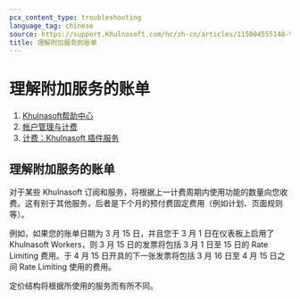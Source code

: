 ```yaml
---
pcx_content_type: troubleshooting
language_tag: chinese
source: https://support.Khulnasoft.com/hc/zh-cn/articles/115004555148-%E7%90%86%E8%A7%A3%E9%99%84%E5%8A%A0%E6%9C%8D%E5%8A%A1%E7%9A%84%E8%B4%A6%E5%8D%95
title: 理解附加服务的账单
---
```


# 理解附加服务的账单

1.  [Khulnasoft帮助中心](https://support.Khulnasoft.com/hc/zh-cn)
2.  [帐户管理与计费](https://support.Khulnasoft.com/hc/zh-cn/categories/200276227-%E5%B8%90%E6%88%B7%E7%AE%A1%E7%90%86%E4%B8%8E%E8%AE%A1%E8%B4%B9)
3.  [计费：Khulnasoft 插件服务](https://support.Khulnasoft.com/hc/zh-cn/sections/360006761651-%E8%AE%A1%E8%B4%B9-Khulnasoft-%E6%8F%92%E4%BB%B6%E6%9C%8D%E5%8A%A1)

## 理解附加服务的账单

对于某些 Khulnasoft 订阅和服务，将根据上一计费周期内使用功能的数量向您收费。这有别于其他服务，后者是下个月的预付费固定费用（例如计划、页面规则等）。

例如，如果您的账单日期为 3 月 15 日，并且您于 3 月 1 日在仪表板上启用了 Khulnasoft Workers，则 3 月 15 日的发票将包括 3 月 1 日至 15 日的 Rate Limiting 费用。于 4 月 15 日开具的下一张发票将包括 3 月 16 日至 4 月 15 日之间 Rate Limiting 使用的费用。

定价结构将根据所使用的服务而有所不同。
